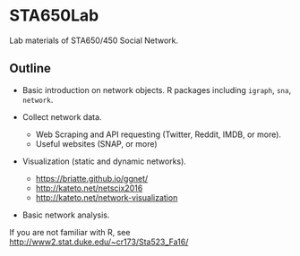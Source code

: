 # STA650Lab
Lab materials of STA650/450 Social Network.


## Outline

- Basic introduction on network objects. R packages including `igraph`, `sna`, `network`.

- Collect network data. 
  - Web Scraping and API requesting (Twitter, Reddit, IMDB, or more).
  - Useful websites (SNAP, or more)
  
  
- Visualization (static and dynamic networks).

  - https://briatte.github.io/ggnet/
  - http://kateto.net/netscix2016
  - http://kateto.net/network-visualization

- Basic network analysis.


If you are not familiar with R, see http://www2.stat.duke.edu/~cr173/Sta523_Fa16/ 
